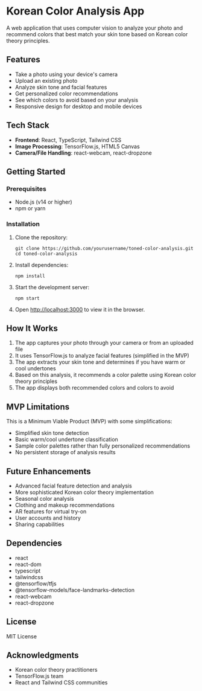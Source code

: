 # Korean Color Analysis App

A web application that uses computer vision to analyze your photo and recommend colors that best match your skin tone based on Korean color theory principles.

## Features

- Take a photo using your device's camera
- Upload an existing photo
- Analyze skin tone and facial features
- Get personalized color recommendations
- See which colors to avoid based on your analysis
- Responsive design for desktop and mobile devices

## Tech Stack

- **Frontend**: React, TypeScript, Tailwind CSS
- **Image Processing**: TensorFlow.js, HTML5 Canvas
- **Camera/File Handling**: react-webcam, react-dropzone

## Getting Started

### Prerequisites

- Node.js (v14 or higher)
- npm or yarn

### Installation

1. Clone the repository:
   ```
   git clone https://github.com/yourusername/toned-color-analysis.git
   cd toned-color-analysis
   ```

2. Install dependencies:
   ```
   npm install
   ```

3. Start the development server:
   ```
   npm start
   ```

4. Open [http://localhost:3000](http://localhost:3000) to view it in the browser.

## How It Works

1. The app captures your photo through your camera or from an uploaded file
2. It uses TensorFlow.js to analyze facial features (simplified in the MVP)
3. The app extracts your skin tone and determines if you have warm or cool undertones
4. Based on this analysis, it recommends a color palette using Korean color theory principles
5. The app displays both recommended colors and colors to avoid

## MVP Limitations

This is a Minimum Viable Product (MVP) with some simplifications:

- Simplified skin tone detection
- Basic warm/cool undertone classification
- Sample color palettes rather than fully personalized recommendations
- No persistent storage of analysis results

## Future Enhancements

- Advanced facial feature detection and analysis
- More sophisticated Korean color theory implementation
- Seasonal color analysis
- Clothing and makeup recommendations
- AR features for virtual try-on
- User accounts and history
- Sharing capabilities

## Dependencies

- react
- react-dom
- typescript
- tailwindcss
- @tensorflow/tfjs
- @tensorflow-models/face-landmarks-detection
- react-webcam
- react-dropzone

## License

MIT License

## Acknowledgments

- Korean color theory practitioners
- TensorFlow.js team
- React and Tailwind CSS communities
